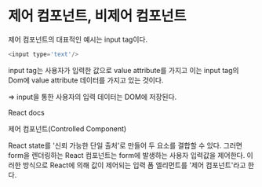 # 제어 컴포넌트, 비제어 컴포넌트

제어 컴포넌트의 대표적인 예시는 input tag이다.

```javascript
<input type='text'/>
```

input tag는 사용자가 입력한 값으로 value attribute를 가지고 이는 input tag의 Dom에 value attribute 데이터를 가지고 있는 것이다.

\=> input을 통한 사용자의 입력 데이터는 DOM에 저장된다.



React docs&#x20;

제어 컴포넌트(Controlled Component)

React state를 '신뢰 가능한 단일 출처'로 만들어 두 요소를 결합할 수 있다. 그러면 form을 렌더링하는 React 컴포넌트는 form에 발생하는 사용자 입력값을 제어한다. 이러한 방식으로 React에 의해 값이 제어되는 입력 폼 엘리먼트를 '제어 컴포넌트'라고 한다.



















